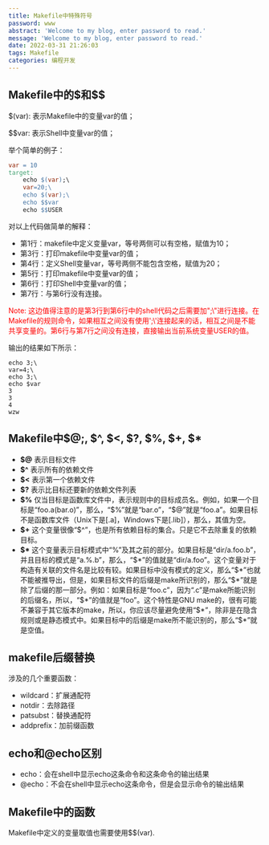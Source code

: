 ```yaml
---
title: Makefile中特殊符号
password: www
abstract: 'Welcome to my blog, enter password to read.'
message: 'Welcome to my blog, enter password to read.'
date: 2022-03-31 21:26:03
tags: Makefile
categories: 编程开发
---
```

## Makefile中的\$和\$\$

\$(var): 表示Makefile中的变量var的值；

\$\$var: 表示Shell中变量var的值；

举个简单的例子：
```makefile {.line-numbers}
var = 10
target:
    echo $(var);\
    var=20;\
    echo $(var);\
    echo $$var
    echo $$USER
```

对以上代码做简单的解释：
- 第1行：makefile中定义变量var，等号两侧可以有空格，赋值为10；
- 第3行：打印makefile中变量var的值；
- 第4行：定义Shell变量var，等号两侧不能包含空格，赋值为20；
- 第5行：打印makefile中变量var的值；
- 第6行：打印Shell中变量var的值；
- 第7行：与第6行没有连接。

<font color=red>Note: 这边值得注意的是第3行到第6行中的shell代码之后需要加";\\"进行连接。在Makefile的规则命令，如果相互之间没有使用';\\'连接起来的话，相互之间是不能共享变量的。第6行与第7行之间没有连接，直接输出当前系统变量USER的值。</font>

输出的结果如下所示：
```shell {.line-numbers}
echo 3;\
var=4;\
echo 3;\
echo $var
3
3
4
wzw
```

## Makefile中\$\@;, \$\^, \$\<, \$\?, \$\%, \$\+, \$\*

- **\$\@**   表示目标文件
- **\$\^**   表示所有的依赖文件
- **\$\<**   表示第一个依赖文件
- **\$\?**   表示比目标还要新的依赖文件列表
- **\$\%**   仅当目标是函数库文件中，表示规则中的目标成员名。例如，如果一个目标是“foo.a(bar.o)”，那么，“\$\%”就是“bar.o”，“\$\@”就是“foo.a”。如果目标不是函数库文件（Unix下是[.a]，Windows下是[.lib]），那么，其值为空。
- **\$\+**    这个变量很像“\$\^”，也是所有依赖目标的集合。只是它不去除重复的依赖目标。
- **\$\***    这个变量表示目标模式中“%”及其之前的部分。如果目标是“dir/a.foo.b”，并且目标的模式是“a.%.b”，那么，“\$\*”的值就是“dir/a.foo”。这个变量对于构造有关联的文件名是比较有较。如果目标中没有模式的定义，那么“\$\*”也就不能被推导出，但是，如果目标文件的后缀是make所识别的，那么“\$\*”就是除了后缀的那一部分。例如：如果目标是“foo.c”，因为“.c”是make所能识别的后缀名，所以，“\$\*”的值就是“foo”。这个特性是GNU make的，很有可能不兼容于其它版本的make，所以，你应该尽量避免使用“\$\*”，除非是在隐含规则或是静态模式中。如果目标中的后缀是make所不能识别的，那么“\$\*”就是空值。

## makefile后缀替换

涉及的几个重要函数：

- wildcard：扩展通配符
- notdir：去除路径
- patsubst：替换通配符
- addprefix：加前缀函数

## echo和\@echo区别

- echo：会在shell中显示echo这条命令和这条命令的输出结果
- @echo：不会在shell中显示echo这条命令，但是会显示命令的输出结果

## Makefile中的函数

Makefile中定义的变量取值也需要使用\$\$(var).